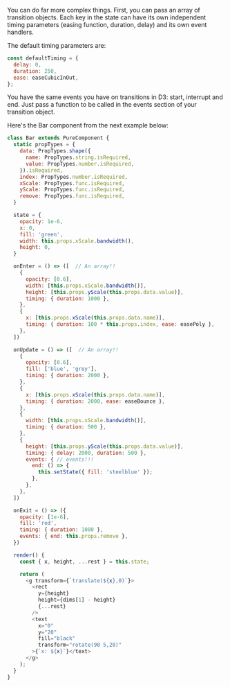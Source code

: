 You can do far more complex things.  First, you can pass an array of transition objects.
Each key in the state can have its own independent timing parameters (easing function, duration, delay) and its own event handlers.

The default timing parameters are:

```js
const defaultTiming = {
  delay: 0,
  duration: 250,
  ease: easeCubicInOut,
}; 
```
You have the same events you have on transitions in D3: start, interrupt and end.
Just pass a function to be called in the events section of your transition object.

Here's the Bar component from the next example below:
```js
class Bar extends PureComponent {
  static propTypes = {
    data: PropTypes.shape({
      name: PropTypes.string.isRequired,
      value: PropTypes.number.isRequired,
    }).isRequired,
    index: PropTypes.number.isRequired,
    xScale: PropTypes.func.isRequired,
    yScale: PropTypes.func.isRequired,
    remove: PropTypes.func.isRequired,
  }

  state = {
    opacity: 1e-6,
    x: 0,
    fill: 'green',
    width: this.props.xScale.bandwidth(),
    height: 0,
  }

  onEnter = () => ([  // An array!!
    {
      opacity: [0.6],
      width: [this.props.xScale.bandwidth()],
      height: [this.props.yScale(this.props.data.value)],
      timing: { duration: 1000 },
    },
    {
      x: [this.props.xScale(this.props.data.name)],
      timing: { duration: 100 * this.props.index, ease: easePoly },
    },
  ])

  onUpdate = () => ([  // An array!!
    {
      opacity: [0.6],
      fill: ['blue', 'grey'],
      timing: { duration: 2000 },
    },
    {
      x: [this.props.xScale(this.props.data.name)],
      timing: { duration: 2000, ease: easeBounce },
    },
    {
      width: [this.props.xScale.bandwidth()],
      timing: { duration: 500 },
    },
    {
      height: [this.props.yScale(this.props.data.value)],
      timing: { delay: 2000, duration: 500 },
      events: { // events!!!
        end: () => {
          this.setState({ fill: 'steelblue' });
        },
      },
    },
  ])

  onExit = () => ({
    opacity: [1e-6],
    fill: 'red',
    timing: { duration: 1000 },
    events: { end: this.props.remove },
  })

  render() {
    const { x, height, ...rest } = this.state;

    return (
      <g transform={`translate(${x},0)`}>
        <rect
          y={height}
          height={dims[1] - height}
          {...rest}
        />
        <text
          x="0"
          y="20"
          fill="black"
          transform="rotate(90 5,20)"
        >{`x: ${x}`}</text>
      </g>
    );
  }
}
```
